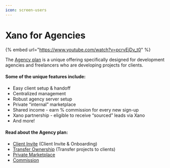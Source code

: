 ```yaml
---
icon: screen-users
---
```


# Xano for Agencies

{% embed url="https://www.youtube.com/watch?v=pcrvEjDv_t0" %}

The [Agency plan](https://www.xano.com/agency/) is a unique offering specifically designed for development agencies and freelancers who are developing projects for clients.&#x20;

#### Some of the unique features include:&#x20;

* Easy client setup & handoff
* Centralized management&#x20;
* Robust agency server setup
* Private “internal” marketplace
* Shared income - earn % commission for every new sign-up
* Xano partnership - eligible to receive “sourced” leads via Xano
* And more!

#### Read about the Agency plan:

* [Client Invite](agency-features/client-invite.md) (Client Invite & Onboarding)
* [Transfer Ownership](agency-features/transfer-ownership.md) (Transfer projects to clients)
* [Private Marketplace](agency-features/private-marketplace.md)
* [Commission](agency-features/commission.md)

#### &#x20;
